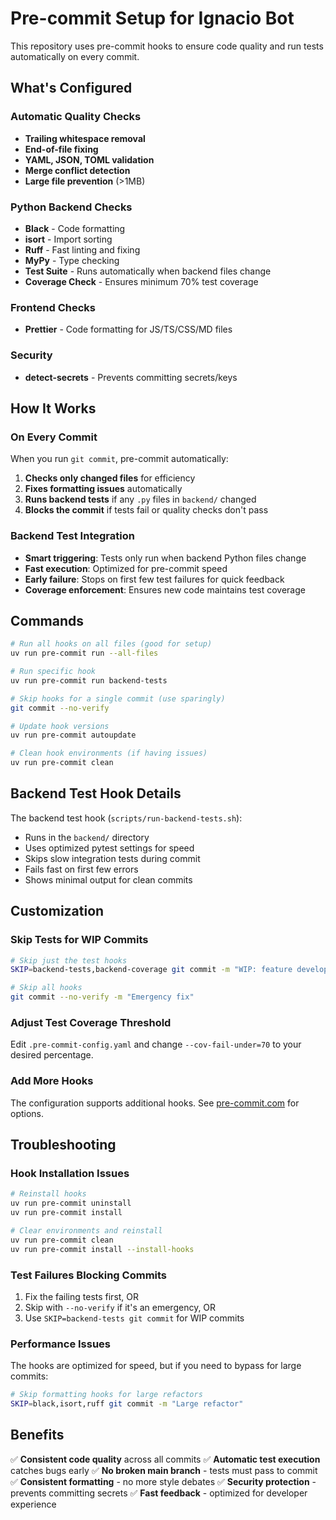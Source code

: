 # Pre-commit Setup for Ignacio Bot

This repository uses pre-commit hooks to ensure code quality and run tests automatically on every commit.

## What's Configured

### Automatic Quality Checks
- **Trailing whitespace removal**
- **End-of-file fixing**
- **YAML, JSON, TOML validation**
- **Merge conflict detection**
- **Large file prevention** (>1MB)

### Python Backend Checks
- **Black** - Code formatting
- **isort** - Import sorting
- **Ruff** - Fast linting and fixing
- **MyPy** - Type checking
- **Test Suite** - Runs automatically when backend files change
- **Coverage Check** - Ensures minimum 70% test coverage

### Frontend Checks
- **Prettier** - Code formatting for JS/TS/CSS/MD files

### Security
- **detect-secrets** - Prevents committing secrets/keys

## How It Works

### On Every Commit
When you run `git commit`, pre-commit automatically:

1. **Checks only changed files** for efficiency
2. **Fixes formatting issues** automatically
3. **Runs backend tests** if any `.py` files in `backend/` changed
4. **Blocks the commit** if tests fail or quality checks don't pass

### Backend Test Integration
- **Smart triggering**: Tests only run when backend Python files change
- **Fast execution**: Optimized for pre-commit speed
- **Early failure**: Stops on first few test failures for quick feedback
- **Coverage enforcement**: Ensures new code maintains test coverage

## Commands

```bash
# Run all hooks on all files (good for setup)
uv run pre-commit run --all-files

# Run specific hook
uv run pre-commit run backend-tests

# Skip hooks for a single commit (use sparingly)
git commit --no-verify

# Update hook versions
uv run pre-commit autoupdate

# Clean hook environments (if having issues)
uv run pre-commit clean
```

## Backend Test Hook Details

The backend test hook (`scripts/run-backend-tests.sh`):
- Runs in the `backend/` directory
- Uses optimized pytest settings for speed
- Skips slow integration tests during commit
- Fails fast on first few errors
- Shows minimal output for clean commits

## Customization

### Skip Tests for WIP Commits
```bash
# Skip just the test hooks
SKIP=backend-tests,backend-coverage git commit -m "WIP: feature development"

# Skip all hooks
git commit --no-verify -m "Emergency fix"
```

### Adjust Test Coverage Threshold
Edit `.pre-commit-config.yaml` and change `--cov-fail-under=70` to your desired percentage.

### Add More Hooks
The configuration supports additional hooks. See [pre-commit.com](https://pre-commit.com/hooks.html) for options.

## Troubleshooting

### Hook Installation Issues
```bash
# Reinstall hooks
uv run pre-commit uninstall
uv run pre-commit install

# Clear environments and reinstall
uv run pre-commit clean
uv run pre-commit install --install-hooks
```

### Test Failures Blocking Commits
1. Fix the failing tests first, OR
2. Skip with `--no-verify` if it's an emergency, OR
3. Use `SKIP=backend-tests git commit` for WIP commits

### Performance Issues
The hooks are optimized for speed, but if you need to bypass for large commits:
```bash
# Skip formatting hooks for large refactors
SKIP=black,isort,ruff git commit -m "Large refactor"
```

## Benefits

✅ **Consistent code quality** across all commits
✅ **Automatic test execution** catches bugs early
✅ **No broken main branch** - tests must pass to commit
✅ **Consistent formatting** - no more style debates
✅ **Security protection** - prevents committing secrets
✅ **Fast feedback** - optimized for developer experience
